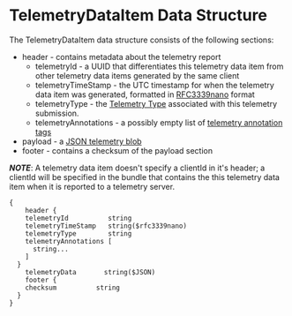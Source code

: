 # TelemetryDataItem Data Structure

The TelemetryDataItem data structure consists of the following sections:

* header - contains metadata about the telemetry report
  * telemetryId - a UUID that differentiates this telemetry data item
    from other telemetry data items generated by the same client
  * telemetryTimeStamp - the UTC timestamp for when the telemetry data
    item was generated, formatted in
    [RFC3339nano](../../telemetrytimestamp.md) format
  * telemetryType - the [Telemetry Type](../../telemetrytype.md)
    associated with this telemetry submission.
  * telemetryAnnotations - a possibly empty list of
    [telemetry annotation tags](../../telemetrytag.md)
* payload - a [JSON telemetry blob](../../telemetryblob.md)
* footer - contains a checksum of the payload section

***NOTE***: A telemetry data item doesn't specify a clientId in it's
header; a clientId will be specified in the bundle that contains the
this telemetry data item when it is reported to a telemetry server.

```
{
	header {
    telemetryId          string
    telemetryTimeStamp   string($rfc3339nano)
    telemetryType        string
    telemetryAnnotations [
      string...
    ]
  }
	telemetryData       string($JSON)
	footer {
    checksum          string
  }
}
```
